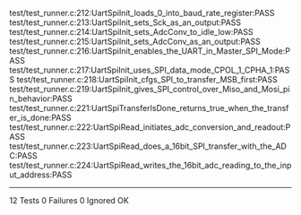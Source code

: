 test/test_runner.c:212:UartSpiInit_loads_0_into_baud_rate_register:PASS
test/test_runner.c:213:UartSpiInit_sets_Sck_as_an_output:PASS
test/test_runner.c:214:UartSpiInit_sets_AdcConv_to_idle_low:PASS
test/test_runner.c:215:UartSpiInit_sets_AdcConv_as_an_output:PASS
test/test_runner.c:216:UartSpiInit_enables_the_UART_in_Master_SPI_Mode:PASS
test/test_runner.c:217:UartSpiInit_uses_SPI_data_mode_CPOL_1_CPHA_1:PASS
test/test_runner.c:218:UartSpiInit_cfgs_SPI_to_transfer_MSB_first:PASS
test/test_runner.c:219:UartSpiInit_gives_SPI_control_over_Miso_and_Mosi_pin_behavior:PASS
test/test_runner.c:221:UartSpiTransferIsDone_returns_true_when_the_transfer_is_done:PASS
test/test_runner.c:222:UartSpiRead_initiates_adc_conversion_and_readout:PASS
test/test_runner.c:223:UartSpiRead_does_a_16bit_SPI_transfer_with_the_ADC:PASS
test/test_runner.c:224:UartSpiRead_writes_the_16bit_adc_reading_to_the_input_address:PASS

-----------------------
12 Tests 0 Failures 0 Ignored 
OK

